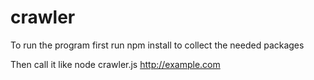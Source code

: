 # crawler

To run the program first run npm install to collect the needed packages

Then call it like node crawler.js http://example.com
